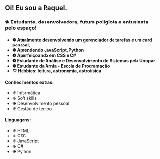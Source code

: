 <h2> Oi! Eu sou a Raquel. </h2>
<h3> ❀ Estudante, desenvolvedora, futura poliglota e entusiasta pelo espaço! </3>
<h4>
    
- ❁ Atualmente desenvolvendo um gerenciador de tarefas e um card pessoal;
- ❁ Aprendendo JavaScript, Python
- ❁ Aperfeiçoando em CSS e C#
- ❁ Estudante de Análise e Desenvolvimento de Sistemas pela Unopar
- ❁ Estudante da Arnia - Escola de Programação
- ♡ Hobbies: leitura, astronomia, astrofísica
</h4>

<h4> Conhecimentos extras: </h4>

- ❉ Informática
- ❉ Soft skills
- ❉ Desenvolvimento pessoal
- ❉ Gestão de tempo

<h4> Linguagens: </h4>

- ❉ HTML
- ❉ CSS
- ❉ JavaScript
- ❉ C#
- ❉ Python


<!---
raquelfcarv/raquelfcarv is a ✨ special ✨ repository because its `README.md` (this file) appears on your GitHub profile.
You can click the Preview link to take a look at your changes.
--->
